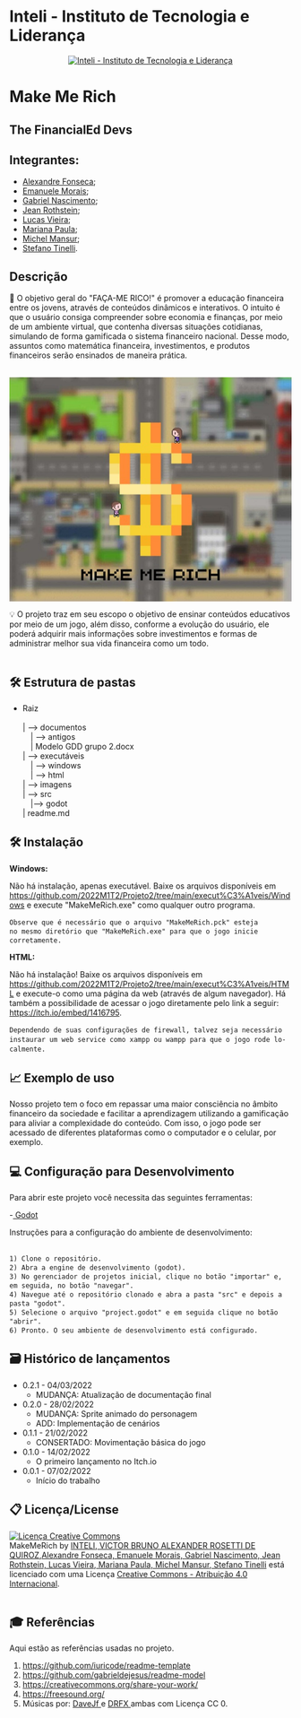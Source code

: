 # Inteli - Instituto de Tecnologia e Liderança 

<p align="center">
<a href= "https://www.inteli.edu.br/"><img src="https://www.inteli.edu.br/wp-content/uploads/2021/08/20172028/marca_1-2.png" alt="Inteli - Instituto de Tecnologia e Liderança" border="0"></a>
</p>

# Make Me Rich

## The FinancialEd Devs

## Integrantes:
- <a href="https://www.linkedin.com/in/alexandrefonseca00/" target = "_blank" >Alexandre Fonseca</a>;
- <a href="https://www.linkedin.com/in/emanuele-morais-b17a961a5/" target = "_blank">Emanuele Morais</a>;
- <a href="https://www.linkedin.com/in/gabriel-nascimento-b80933217/" target="_blank">Gabriel Nascimento</a>;
- <a href="https://www.linkedin.com/in/jean-lucas-rothstein-machado-345872231/" target= "_blank" >Jean Rothstein</a>;
- <a href="https://www.linkedin.com/in/lucas-britto-376665208/" target="_blank">Lucas Vieira</a>;
- <a href="https://www.linkedin.com/in/mariana-silva-b21258232/" target="_blank">Mariana Paula</a>;
- <a href="https://www.linkedin.com/in/victorbarq/" target="_blank">Michel Mansur</a>;
- <a href="https://www.linkedin.com/in/victorbarq/" target="_blank">Stefano Tinelli</a>.

## Descrição

📜 O objetivo geral do "FAÇA-ME RICO!" é promover a educação financeira entre os jovens, através de conteúdos dinâmicos e interativos. O intuito é que o usuário consiga compreender sobre economia e finanças, por meio de um ambiente virtual, que contenha diversas situações cotidianas, simulando de forma gamificada o sistema financeiro nacional. Desse modo, assuntos como matemática financeira, investimentos, e produtos financeiros serão ensinados de maneira prática.
<br><br>

<img src="imagens\logo.jpeg" alt="Logo" align="center">



💡 O projeto traz em seu escopo o objetivo de ensinar conteúdos educativos por meio de um jogo, além disso, conforme a evolução do usuário, ele poderá adquirir mais informações sobre investimentos e formas de administrar melhor sua vida financeira como um todo.
<br><br>

## 🛠 Estrutura de pastas

- Raiz<br><br>
| --> documentos<br>
  &emsp;| --> antigos<br>
  &emsp;|  Modelo GDD grupo 2.docx<br>
| --> executáveis<br>
  &emsp;| --> windows<br>
  &emsp;| --> html<br>
| --> imagens<br>
| --> src<br>
  &emsp;|--> godot<br>
| readme.md<br>


## 🛠 Instalação

<b>Windows:</b>

Não há instalação, apenas executável. Baixe os arquivos disponíveis em https://github.com/2022M1T2/Projeto2/tree/main/execut%C3%A1veis/Windows e execute "MakeMeRich.exe" como qualquer outro programa.

```
Observe que é necessário que o arquivo "MakeMeRich.pck" esteja
no mesmo diretório que "MakeMeRich.exe" para que o jogo inicie
corretamente.
```

<b>HTML:</b>

Não há instalação! Baixe os arquivos disponíveis em https://github.com/2022M1T2/Projeto2/tree/main/execut%C3%A1veis/HTML e execute-o como uma página da web (através de algum navegador). Há também a possibilidade de acessar o jogo diretamente pelo link a seguir: https://itch.io/embed/1416795.

```sh
Dependendo de suas configurações de firewall, talvez seja necessário
instaurar um web service como xampp ou wampp para que o jogo rode lo-
calmente.
```

## 📈 Exemplo de uso

Nosso projeto tem o foco em repassar uma maior consciência no âmbito financeiro da sociedade e facilitar a aprendizagem utilizando a gamificação para aliviar a complexidade do conteúdo.
Com isso, o jogo pode ser acessado de diferentes plataformas como o computador e o celular, por exemplo.

## 💻 Configuração para Desenvolvimento

Para abrir este projeto você necessita das seguintes ferramentas:

-<a href="https://godotengine.org/download"> Godot</a>

Instruções para a configuração do ambiente de desenvolvimento:
```

1) Clone o repositório.
2) Abra a engine de desenvolvimento (godot).
3) No gerenciador de projetos inicial, clique no botão "importar" e, em seguida, no botão "navegar".
4) Navegue até o repositório clonado e abra a pasta "src" e depois a pasta "godot".
5) Selecione o arquivo "project.godot" e em seguida clique no botão "abrir".
6) Pronto. O seu ambiente de desenvolvimento está configurado.

```
## 🗃 Histórico de lançamentos

* 0.2.1 - 04/03/2022
    * MUDANÇA: Atualização de documentação final
* 0.2.0 - 28/02/2022
    * MUDANÇA: Sprite animado do personagem
    * ADD: Implementação de cenários
* 0.1.1 - 21/02/2022
    * CONSERTADO: Movimentação básica do jogo
* 0.1.0 - 14/02/2022
    * O primeiro lançamento no Itch.io
* 0.0.1 - 07/02/2022
    * Início do trabalho

## 📋 Licença/License

<p xmlns:cc="http://creativecommons.org/ns#" xmlns:dct="http://purl.org/dc/terms/"><a rel="license" href="http://creativecommons.org/licenses/by/4.0/"><img alt="Licença Creative Commons" style="border-width:0" src="https://i.creativecommons.org/l/by/4.0/88x31.png" /></a><br /><span xmlns:dct="http://purl.org/dc/terms/" href="http://purl.org/dc/dcmitype/Dataset" property="dct:title" rel="dct:type">MakeMeRich</span> by <a rel="cc:attributionURL dct:creator" property="cc:attributionName" href="https://www.yggbrasil.com.br/vr">INTELI, VICTOR BRUNO ALEXANDER ROSETTI DE QUIROZ</a>,<a xmlns:cc="http://creativecommons.org/ns#" href="https://github.com/2022M1T2/Projeto2" property="cc:attributionName" rel="cc:attributionURL">Alexandre Fonseca, Emanuele Morais, Gabriel Nascimento,  Jean Rothstein, Lucas Vieira, Mariana Paula,  Michel Mansur, Stefano Tinelli</a> está licenciado com uma Licença <a rel="license" href="http://creativecommons.org/licenses/by/4.0/">Creative Commons - Atribuição 4.0 Internacional</a>.
<br><br></p>

## 🎓 Referências

Aqui estão as referências usadas no projeto.

1. <https://github.com/iuricode/readme-template>
2. <https://github.com/gabrieldejesus/readme-model>
3. <https://creativecommons.org/share-your-work/>
4. <https://freesound.org/>
5. Músicas por: <a href="https://freesound.org/people/DaveJf/sounds/616544/"> DaveJf </a> e <a href="https://freesound.org/people/DRFX/sounds/338986/"> DRFX </a> ambas com Licença CC 0.

